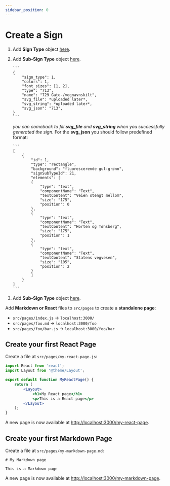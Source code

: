 ```yaml
---
sidebar_position: 0
---
```


# Create a Sign

1.  Add **Sign Type** object [here](https://api2.bdsamferdsel.no/sign_types/).
2.  Add **Sub-Sign Type** object [here](https://api2.bdsamferdsel.no/sign_sub_types/).

        ```
        {
            "sign_type": 1,
            "colors": 1,
            "font_sizes": [1, 2],
            "type": "713",
            "name": "729 Gate-/vegnavnskilt",
            "svg_file": *uploaded later*,
            "svg_string": *uploaded later*,
            "svg_json": "713",
        }
        ```

    *you can comeback to fill **svg_file** and **svg_string** when you successfully generated the sign*.
    For the **svg_json** you should follow predefined format:

        ```
        [
            {
                "id": 1,
                "type": "rectangle",
                "background": "fluorescerende gul-grønn",
                "signSubTypeId": 21,
                "elements": [
                {
                    "type": "text",
                    "componentName": "Text",
                    "textContent": "Veien stengt mellom",
                    "size": "175",
                    "position": 0
                },
                {
                    "type": "text",
                    "componentName": "Text",
                    "textContent": "Horten og Tønsberg",
                    "size": "175",
                    "position": 1
                },
                {
                    "type": "text",
                    "componentName": "Text",
                    "textContent": "Statens vegvesen",
                    "size": "105",
                    "position": 2
                }
                ]
            }
        ]
        ```

3.  Add **Sub-Sign Type** object [here](https://api2.bdsamferdsel.no/sign_sub_types/).

Add **Markdown or React** files to `src/pages` to create a **standalone page**:

- `src/pages/index.js` → `localhost:3000/`
- `src/pages/foo.md` → `localhost:3000/foo`
- `src/pages/foo/bar.js` → `localhost:3000/foo/bar`

## Create your first React Page

Create a file at `src/pages/my-react-page.js`:

```jsx title="src/pages/my-react-page.js"
import React from 'react';
import Layout from '@theme/Layout';

export default function MyReactPage() {
	return (
		<Layout>
			<h1>My React page</h1>
			<p>This is a React page</p>
		</Layout>
	);
}
```

A new page is now available at [http://localhost:3000/my-react-page](http://localhost:3000/my-react-page).

## Create your first Markdown Page

Create a file at `src/pages/my-markdown-page.md`:

```mdx title="src/pages/my-markdown-page.md"
# My Markdown page

This is a Markdown page
```

A new page is now available at [http://localhost:3000/my-markdown-page](http://localhost:3000/my-markdown-page).
